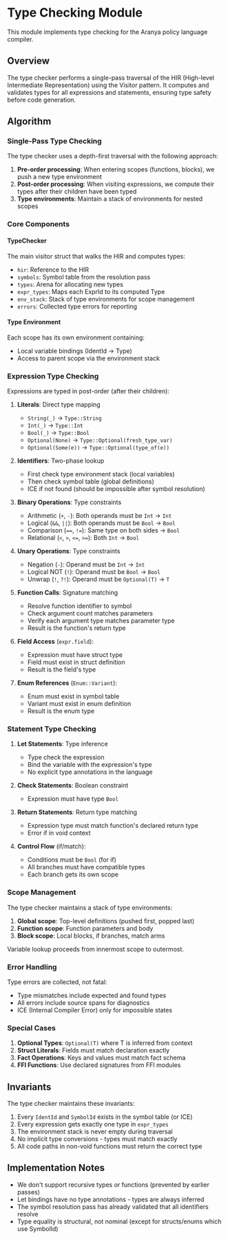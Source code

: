 # Type Checking Module

This module implements type checking for the Aranya policy language compiler.

## Overview

The type checker performs a single-pass traversal of the HIR (High-level Intermediate Representation) using the Visitor pattern. It computes and validates types for all expressions and statements, ensuring type safety before code generation.

## Algorithm

### Single-Pass Type Checking

The type checker uses a depth-first traversal with the following approach:

1. **Pre-order processing**: When entering scopes (functions, blocks), we push a new type environment
2. **Post-order processing**: When visiting expressions, we compute their types after their children have been typed
3. **Type environments**: Maintain a stack of environments for nested scopes

### Core Components

#### TypeChecker

The main visitor struct that walks the HIR and computes types:

- `hir`: Reference to the HIR
- `symbols`: Symbol table from the resolution pass
- `types`: Arena for allocating new types
- `expr_types`: Maps each ExprId to its computed Type
- `env_stack`: Stack of type environments for scope management
- `errors`: Collected type errors for reporting

#### Type Environment

Each scope has its own environment containing:
- Local variable bindings (IdentId → Type)
- Access to parent scope via the environment stack

### Expression Type Checking

Expressions are typed in post-order (after their children):

1. **Literals**: Direct type mapping
   - `String(_)` → `Type::String`
   - `Int(_)` → `Type::Int`
   - `Bool(_)` → `Type::Bool`
   - `Optional(None)` → `Type::Optional(fresh_type_var)`
   - `Optional(Some(e))` → `Type::Optional(type_of(e))`

2. **Identifiers**: Two-phase lookup
   - First check type environment stack (local variables)
   - Then check symbol table (global definitions)
   - ICE if not found (should be impossible after symbol resolution)

3. **Binary Operations**: Type constraints
   - Arithmetic (`+`, `-`): Both operands must be `Int` → `Int`
   - Logical (`&&`, `||`): Both operands must be `Bool` → `Bool`
   - Comparison (`==`, `!=`): Same type on both sides → `Bool`
   - Relational (`<`, `>`, `<=`, `>=`): Both `Int` → `Bool`

4. **Unary Operations**: Type constraints
   - Negation (`-`): Operand must be `Int` → `Int`
   - Logical NOT (`!`): Operand must be `Bool` → `Bool`
   - Unwrap (`!`, `?!`): Operand must be `Optional(T)` → `T`

5. **Function Calls**: Signature matching
   - Resolve function identifier to symbol
   - Check argument count matches parameters
   - Verify each argument type matches parameter type
   - Result is the function's return type

6. **Field Access** (`expr.field`):
   - Expression must have struct type
   - Field must exist in struct definition
   - Result is the field's type

7. **Enum References** (`Enum::Variant`):
   - Enum must exist in symbol table
   - Variant must exist in enum definition
   - Result is the enum type

### Statement Type Checking

1. **Let Statements**: Type inference
   - Type check the expression
   - Bind the variable with the expression's type
   - No explicit type annotations in the language

2. **Check Statements**: Boolean constraint
   - Expression must have type `Bool`

3. **Return Statements**: Return type matching
   - Expression type must match function's declared return type
   - Error if in void context

4. **Control Flow** (if/match):
   - Conditions must be `Bool` (for if)
   - All branches must have compatible types
   - Each branch gets its own scope

### Scope Management

The type checker maintains a stack of type environments:

1. **Global scope**: Top-level definitions (pushed first, popped last)
2. **Function scope**: Function parameters and body
3. **Block scope**: Local blocks, if branches, match arms

Variable lookup proceeds from innermost scope to outermost.

### Error Handling

Type errors are collected, not fatal:
- Type mismatches include expected and found types
- All errors include source spans for diagnostics
- ICE (Internal Compiler Error) only for impossible states

### Special Cases

1. **Optional Types**: `Optional(T)` where T is inferred from context
2. **Struct Literals**: Fields must match declaration exactly
3. **Fact Operations**: Keys and values must match fact schema
4. **FFI Functions**: Use declared signatures from FFI modules

## Invariants

The type checker maintains these invariants:

1. Every `IdentId` and `SymbolId` exists in the symbol table (or ICE)
2. Every expression gets exactly one type in `expr_types`
3. The environment stack is never empty during traversal
4. No implicit type conversions - types must match exactly
5. All code paths in non-void functions must return the correct type

## Implementation Notes

- We don't support recursive types or functions (prevented by earlier passes)
- Let bindings have no type annotations - types are always inferred
- The symbol resolution pass has already validated that all identifiers resolve
- Type equality is structural, not nominal (except for structs/enums which use SymbolId)